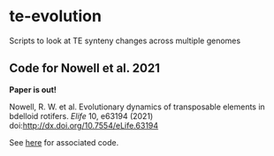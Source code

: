 # te-evolution
Scripts to look at TE synteny changes across multiple genomes

## Code for Nowell et al. 2021

**Paper is out!**

Nowell, R. W. et al. Evolutionary dynamics of transposable elements in bdelloid rotifers. _Elife_ 10, e63194 (2021) doi:http://dx.doi.org/10.7554/eLife.63194

See [here](./Nowell_et_al_2021) for associated code.
